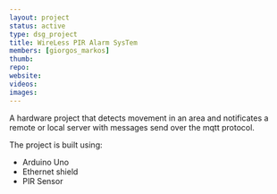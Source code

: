 ```yaml
---
layout: project
status: active
type: dsg_project
title: WireLess PIR Alarm SysTem
members: [giorgos_markos]
thumb:
repo:
website:
videos:
images:
---
```

A hardware project that detects movement in an area and notificates a remote or
local server with messages send over the mqtt protocol.

The project is built using:

* Arduino Uno
* Ethernet shield
* PIR Sensor
